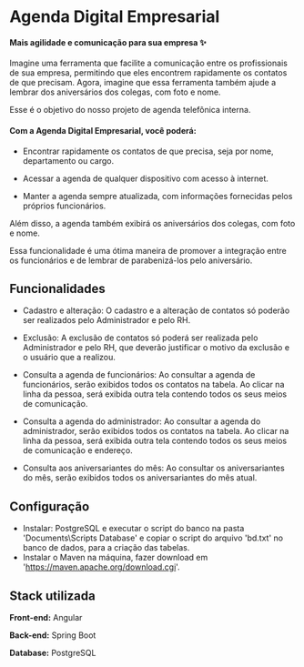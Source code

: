 # Agenda Digital Empresarial
#### Mais agilidade e comunicação para sua empresa ✨

Imagine uma ferramenta que facilite a comunicação entre os profissionais de sua empresa, permitindo que eles encontrem rapidamente os contatos de que precisam. Agora, imagine que essa ferramenta também ajude a lembrar dos aniversários dos colegas, com foto e nome.

Esse é o objetivo do nosso projeto de agenda telefônica interna.

#### Com a Agenda Digital Empresarial, você poderá:

- Encontrar rapidamente os contatos de que precisa, seja por nome, departamento ou cargo.

- Acessar a agenda de qualquer dispositivo com acesso à internet.

- Manter a agenda sempre atualizada, com informações fornecidas pelos próprios funcionários.

Além disso, a agenda também exibirá os aniversários dos colegas, com foto e nome.

Essa funcionalidade é uma ótima maneira de promover a integração entre os funcionários e de lembrar de parabenizá-los pelo aniversário.

## Funcionalidades

- Cadastro e alteração: O cadastro e a alteração de contatos só poderão ser realizados pelo Administrador e pelo RH.

- Exclusão: A exclusão de contatos só poderá ser realizada pelo Administrador e pelo RH, que deverão justificar o motivo da exclusão e o usuário que a realizou.

- Consulta a agenda de funcionários: Ao consultar a agenda de funcionários, serão exibidos todos os contatos na tabela. Ao clicar na linha da pessoa, será exibida outra tela contendo todos os seus meios de comunicação.

- Consulta a agenda do administrador: Ao consultar a agenda do administrador, serão exibidos todos os contatos na tabela. Ao clicar na linha da pessoa, será exibida outra tela contendo todos os seus meios de comunicação e endereço.

- Consulta aos aniversariantes do mês: Ao consultar os aniversariantes do mês, serão exibidos todos os aniversariantes do mês atual.
  
## Configuração
- Instalar: PostgreSQL e executar o script do banco na pasta 'Documents\Scripts Database' e copiar o script do arquivo 'bd.txt' no banco de dados, para a criação das tabelas.
- Instalar o Maven na máquina, fazer download em 'https://maven.apache.org/download.cgi'.



## Stack utilizada

**Front-end:** Angular

**Back-end:** Spring Boot

**Database:** PostgreSQL

